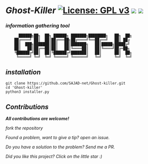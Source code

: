 # *Ghost-Killer* [![License: GPL v3](https://img.shields.io/badge/License-GPLv3-blue.svg)](https://www.gnu.org/licenses/gpl-3.0)  <img src="https://img.shields.io/badge/Python%20version-up to date-red"></img>    <img src="https://img.shields.io/badge/version-0.5-yellow"></img>


### *information gathering tool*

	      ██████╗██╗  ██╗ ██████╗ ███████╗████████╗   ██╗  ██╗
	    ██╔════╝ ██║  ██║██╔═══██╗██╔════╝╚══██╔══╝   ██║ ██╔
	    ██║  ███╗███████║██║   ██║███████╗   ██║█████╗█████╔╝
	    ██║   ██║██╔══██║██║   ██║╚════██║   ██║╚════╝██╔═██╗
	    ╚██████╔╝██║  ██║╚██████╔╝███████║   ██║      ██║  ██╗
	     ╚═════╝ ╚═╝  ╚═╝ ╚═════╝ ╚══════╝   ╚═╝      ╚═╝  ╚═╝

## *installation*
	git clone https://github.com/SAJAD-net/Ghost-killer.git
	cd 'Ghost-killer'
	python3 installer.py
	
## *Contributions*

***All contributions are welcome!***

*fork the repository*

*Found a problem, want to give a tip? open an issue.*

*Do you have a solution to the problem? Send me a PR.*

*Did you like this project? Click on the little star :)*
